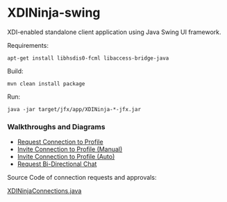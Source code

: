 XDINinja-swing
==============

XDI-enabled standalone client application using Java Swing UI framework.

Requirements:

	apt-get install libhsdis0-fcml libaccess-bridge-java

Build:

	mvn clean install package

Run:

	java -jar target/jfx/app/XDINinja-*-jfx.jar

### Walkthroughs and Diagrams

 * [Request Connection to Profile](https://github.com/projectdanube/XDINinja-swing/wiki/Request-Connection-to-Profile)
 * [Invite Connection to Profile (Manual)](https://github.com/projectdanube/XDINinja-swing/wiki/Invite-Connection-to-Profile-(Manual))
 * [Invite Connection to Profile (Auto)](https://github.com/projectdanube/XDINinja-swing/wiki/Invite-Connection-to-Profile-(Auto))
 * [Request Bi-Directional Chat](https://github.com/projectdanube/XDINinja-swing/wiki/Request-Bi-Directional-Chat)

Source Code of connection requests and approvals:

[XDINinjaConnections.java](https://github.com/projectdanube/XDINinja-swing/blob/master/src/main/java/com/danubetech/xdininja/XDINinjaConnections.java)
 
 
 